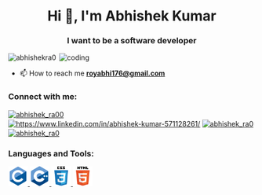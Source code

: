 <h1 align="center">Hi 👋, I'm Abhishek Kumar</h1>
<h3 align="center">I want to be a software developer</h3>
<img align="right" alt="coding" width="400" src="[[https://in.images.search.yahoo.com/search/images;_ylt=AwrPplR3iIFm2fE1B6e9HAx.;_ylu=c2VjA3NlYXJjaARzbGsDYnV0dG9u;_ylc=X1MDMjExNDcyMzAwNQRfcgMyBGZyA21jYWZlZQRmcjIDcDpzLHY6aSxtOnNiLXRvcARncHJpZAMyb3JTUnNyTVRtbUxjYndIdHZWNkpBBG5fcnNsdAMwBG5fc3VnZwMwBG9yaWdpbgNpbi5pbWFnZXMuc2VhcmNoLnlhaG9vLmNvbQRwb3MDMARwcXN0cgMEcHFzdHJsAzAEcXN0cmwDMzkEcXVlcnkDYW5pbWF0ZWQlMjB3ZWIlMjBkZXZlbG9wbWVudCUyMGdpZiUyMGZvciUyMGdpdGh1YgR0X3N0bXADMTcxOTc2NTEyNw--?p=animated+web+development+gif+for+github&fr=mcafee&fr2=p%3As%2Cv%3Ai%2Cm%3Asb-top&ei=UTF-8&x=wrt&type=E210IN885G0#id=147&iurl=https%3A%2F%2Fi.pinimg.com%2Foriginals%2Ff8%2F41%2Fac%2Ff841ac2befaedda240c55a06b23b33ec.gif&action=click](https://user-images.githubusercontent.com/55389276/140866485-8fb1c876-9a8f-4d6a-98dc-08c4981eaf70.gif)](https://i.pinimg.com/originals/f8/41/ac/f841ac2befaedda240c55a06b23b33ec.gif)">
<p align="left"> <img src="https://komarev.com/ghpvc/?username=abhishekra0&label=Profile%20views&color=0e75b6&style=flat" alt="abhishekra0" /> </p>

- 📫 How to reach me **royabhi176@gmail.com**

<h3 align="left">Connect with me:</h3>
<p align="left">
<a href="https://twitter.com/abhishek_ra00" target="blank"><img align="center" src="https://raw.githubusercontent.com/rahuldkjain/github-profile-readme-generator/master/src/images/icons/Social/twitter.svg" alt="abhishek_ra00" height="30" width="40" /></a>
<a href="https://linkedin.com/in/https://www.linkedin.com/in/abhishek-kumar-571128261/" target="blank"><img align="center" src="https://raw.githubusercontent.com/rahuldkjain/github-profile-readme-generator/master/src/images/icons/Social/linked-in-alt.svg" alt="https://www.linkedin.com/in/abhishek-kumar-571128261/" height="30" width="40" /></a>
<a href="https://instagram.com/abhishek_ra0" target="blank"><img align="center" src="https://raw.githubusercontent.com/rahuldkjain/github-profile-readme-generator/master/src/images/icons/Social/instagram.svg" alt="abhishek_ra0" height="30" width="40" /></a>
<a href="https://codeforces.com/profile/abhishek_ra0" target="blank"><img align="center" src="https://raw.githubusercontent.com/rahuldkjain/github-profile-readme-generator/master/src/images/icons/Social/codeforces.svg" alt="abhishek_ra0" height="30" width="40" /></a>
</p>

<h3 align="left">Languages and Tools:</h3>
<p align="left"> <a href="https://www.cprogramming.com/" target="_blank" rel="noreferrer"> <img src="https://raw.githubusercontent.com/devicons/devicon/master/icons/c/c-original.svg" alt="c" width="40" height="40"/> </a> <a href="https://www.w3schools.com/cpp/" target="_blank" rel="noreferrer"> <img src="https://raw.githubusercontent.com/devicons/devicon/master/icons/cplusplus/cplusplus-original.svg" alt="cplusplus" width="40" height="40"/> </a> <a href="https://www.w3schools.com/css/" target="_blank" rel="noreferrer"> <img src="https://raw.githubusercontent.com/devicons/devicon/master/icons/css3/css3-original-wordmark.svg" alt="css3" width="40" height="40"/> </a> <a href="https://www.w3.org/html/" target="_blank" rel="noreferrer"> <img src="https://raw.githubusercontent.com/devicons/devicon/master/icons/html5/html5-original-wordmark.svg" alt="html5" width="40" height="40"/> </a> </p>
